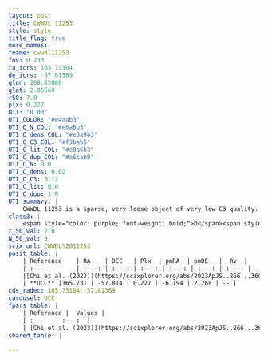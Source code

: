 ```yaml
---
layout: post
title: CWWDL 11253
style: style
title_flag: true
more_names: 
fname: cwwdl11253
fov: 0.233
ra_icrs: 165.73104
de_icrs: -57.81369
glon: 288.85888
glat: 2.05569
r50: 7.0
plx: 0.227
UTI: "0.03"
UTI_COLOR: "#e4aab3"
UTI_C_N_COL: "#e0a6b3"
UTI_C_dens_COL: "#e3a9b3"
UTI_C_C3_COL: "#f3bab5"
UTI_C_lit_COL: "#e0a6b3"
UTI_C_dup_COL: "#a6cab9"
UTI_C_N: 0.0
UTI_C_dens: 0.02
UTI_C_C3: 0.12
UTI_C_lit: 0.0
UTI_C_dup: 1.0
UTI_summary: |
    CWWDL 11253 is a sparse, very loose object of very low C3 quality. It was recently reported in the literature.<br><br><span style="color: #99180f; font-weight: bold;">Warning: </span>contains less than 25 stars with <i>P>0.5</i> estimated.
class3: |
    <span style="color: purple; font-weight: bold;">D</span><span style="color: red; font-weight: bold;">C</span>
r_50_val: 7.0
N_50_val: 9
scix_url: CWWDL%2011253
posit_table: |
    | Reference    | RA    | DEC   | Plx  | pmRA  | pmDE   |  Rv  |
    | :---         | :---: | :---: | :---: | :---: | :---: | :---: |
    |[Chi et al. (2023)](https://scixplorer.org/abs/2023ApJS..266...36C) | 165.686 | -57.824 | 0.238 | -6.169 | 2.262 | -0.291 |
    | **UCC** |165.731 | -57.814 | 0.227 | -6.194 | 2.268 | -- | 
cds_radec: 165.73104,-57.81369
carousel: UCC
fpars_table: |
    | Reference |  Values |
    | :---  |  :---:  |
    | [Chi et al. (2023)](https://scixplorer.org/abs/2023ApJS..266...36C) | `logAge=8.24, Z=-0.28` |
shared_table: |
    
---
```

